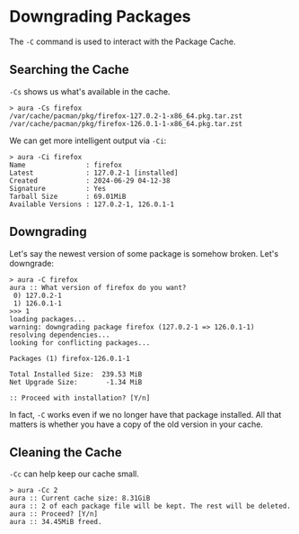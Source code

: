 # Downgrading Packages

The `-C` command is used to interact with the Package Cache.

## Searching the Cache

`-Cs` shows us what's available in the cache.

```
> aura -Cs firefox
/var/cache/pacman/pkg/firefox-127.0.2-1-x86_64.pkg.tar.zst
/var/cache/pacman/pkg/firefox-126.0.1-1-x86_64.pkg.tar.zst
```

We can get more intelligent output via `-Ci`:

```
> aura -Ci firefox
Name               : firefox
Latest             : 127.0.2-1 [installed]
Created            : 2024-06-29 04-12-38
Signature          : Yes
Tarball Size       : 69.01MiB
Available Versions : 127.0.2-1, 126.0.1-1
```

## Downgrading

Let's say the newest version of some package is somehow broken. Let's downgrade:

```
> aura -C firefox
aura :: What version of firefox do you want?
 0) 127.0.2-1
 1) 126.0.1-1
>>> 1
loading packages...
warning: downgrading package firefox (127.0.2-1 => 126.0.1-1)
resolving dependencies...
looking for conflicting packages...

Packages (1) firefox-126.0.1-1

Total Installed Size:  239.53 MiB
Net Upgrade Size:       -1.34 MiB

:: Proceed with installation? [Y/n]
```

In fact, `-C` works even if we no longer have that package installed. All that
matters is whether you have a copy of the old version in your cache.

## Cleaning the Cache

`-Cc` can help keep our cache small.

```
> aura -Cc 2
aura :: Current cache size: 8.31GiB
aura :: 2 of each package file will be kept. The rest will be deleted.
aura :: Proceed? [Y/n] 
aura :: 34.45MiB freed.
```

